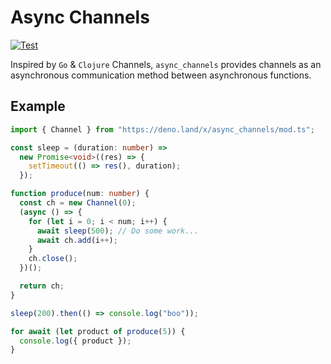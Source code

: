 # Async Channels

[![Test](https://github.com/Eyal-Shalev/async_channels/actions/workflows/test.yml/badge.svg)](https://github.com/Eyal-Shalev/async_channels/actions/workflows/test.yml)

Inspired by `Go` & `Clojure` Channels, `async_channels` provides channels as an
asynchronous communication method between asynchronous functions.

## Example

```typescript
import { Channel } from "https://deno.land/x/async_channels/mod.ts";

const sleep = (duration: number) =>
  new Promise<void>((res) => {
    setTimeout(() => res(), duration);
  });

function produce(num: number) {
  const ch = new Channel(0);
  (async () => {
    for (let i = 0; i < num; i++) {
      await sleep(500); // Do some work...
      await ch.add(i++);
    }
    ch.close();
  })();

  return ch;
}

sleep(200).then(() => console.log("boo"));

for await (let product of produce(5)) {
  console.log({ product });
}
```
